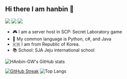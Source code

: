 ## Hi there I am hanbin 👋
<a href="https://github.com/Hanbin-GW"><img src="https://img.shields.io/badge/Github-black?style=flat-square&logo=github&logoColor=white"/></a>
<a href="https://discord.gg/aYyNucAfqE"><img src="https://img.shields.io/badge/Ghost Server-9037cc?style=flat-square&logo=scpfoundation&logoColor=white"/></a>
<a href="https://hits.seeyoufarm.com"><img src="https://hits.seeyoufarm.com/api/count/incr/badge.svg?url=https%3A%2F%2Fgithub.com%2FHanbin-GW%2Fhit-counter&count_bg=%2379C83D&title_bg=%23555555&icon=&icon_color=%23E7E7E7&title=hits&edge_flat=false"/></a>

- 🎮 I am a server host in  SCP: Secret Laboratory game
- 🔧 My common language is Python, c#, and Java
- 🇰🇷 I am from Republic of Korea.
- 📚 School: SJA Jeju international school
<!--
**Hanbin-GW/Hanbin-GW** is a ✨ _special_ ✨ repository because its `README.md` (this file) appears on your GitHub profile.

Here are some ideas to get you started:

- 🔭 I’m currently working on ...
- 🌱 I’m currently learning ...
- 👯 I’m looking to collaborate on ...
- 🤔 I’m looking for help with ...
- 💬 Ask me about ...
- 📫 How to reach me: ...
- 😄 Pronouns: ...
- ⚡ Fun fact: ...
-->

![HAnbin-GW's GitHub stats](https://github-readme-stats.vercel.app/api?username=Hanbin-GW&theme=blue_navy&show_icons=true)


[![GitHub Streak](https://streak-stats.demolab.com?user=Hanbin-GW&theme=prussian)](https://git.io/streak-stats) ![Top Langs](https://github-readme-stats.vercel.app/api/top-langs/?username=Hanbin-GW&layout=compact)


